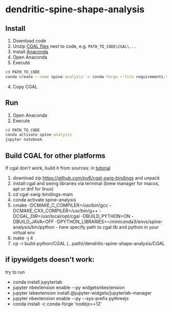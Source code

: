 # dendritic-spine-shape-analysis
## Install
1. Download code
2. Unzip [CGAL files](https://github.com/pv6/cgal-swig-bindings/releases/download/python-build/CGAL.zip) next to code, e.g. `PATH_TO_CODE\CGAL\...`
3. Install [Anaconda](https://www.anaconda.com/)
4. Open Anaconda
5. Execute
```cmd
cd PATH_TO_CODE
conda create --name spine-analysis -c conda-forge --file requirements.txt -y
```
4. Copy CGAL 
## Run
1. Open Anaconda
2. Execute
```cmd
cd PATH_TO_CODE
conda activate spine-analysis
jupyter notebook
```

## Build CGAL for other platforms

If cgal don't work, build it from sources:
in [tutorial](https://gist.github.com/BJTerry/e561b956d963a2fe4c4623fb06f49266) 
1. download zip https://github.com/pv6/cgal-swig-bindings and unpack
2. install cgal and swing libraries via terminal (brew manager for macos, apt or dnf for linux)
3. cd cgal-swig-bindings-main
4. conda activate spine-analysis
5. cmake -DCMAKE_C_COMPILER=/usr/bin/gcc -DCMAKE_CXX_COMPILER=/usr/bin/g++ -DCGAL_DIR=/usr/local/opt/cgal -DBUILD_PYTHON=ON -DBUILD_JAVA=OFF -DPYTHON_LIBRARIES=~/miniconda3/envs/spine-analysis/bin/python - here specify path to cgal lib and python in your virtual env 
6. make -j 4
7. cp -r build-python/CGAL (...path)/dendritic-spine-shape-analysis/CGAL


## if ipywidgets doesn't work: 
try to run
- conda install jupyterlab
- jupyter nbextension enable --py widgetsnbextension
- jupyter labextension install @jupyter-widgets/jupyterlab-manager
- jupyter nbextension enable --py --sys-prefix pythreejs
- conda install -c conda-forge 'nodejs>=12'